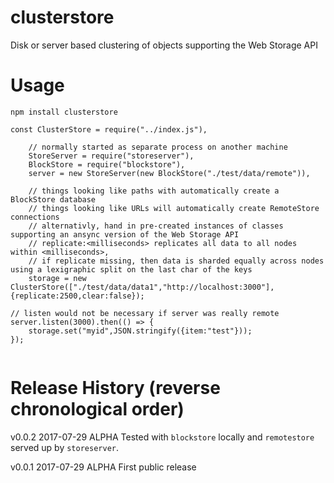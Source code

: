 # clusterstore
Disk or server based clustering of objects supporting the Web Storage API

# Usage

`npm install clusterstore`


```
const ClusterStore = require("../index.js"),
	
	// normally started as separate process on another machine
	StoreServer = require("storeserver"),
	BlockStore = require("blockstore"),
	server = new StoreServer(new BlockStore("./test/data/remote")), 
	
	// things looking like paths with automatically create a BlockStore database
	// things looking like URLs will automatically create RemoteStore connections
	// alternativly, hand in pre-created instances of classes supporting an ansync version of the Web Storage API
	// replicate:<milliseconds> replicates all data to all nodes within <milliseconds>, 
	// if replicate missing, then data is sharded equally across nodes using a lexigraphic split on the last char of the keys
	storage = new ClusterStore(["./test/data/data1","http://localhost:3000"],{replicate:2500,clear:false}); 
	
// listen would not be necessary if server was really remote
server.listen(3000).then(() => {
	storage.set("myid",JSON.stringify({item:"test"}));
});
	
```


# Release History (reverse chronological order)

v0.0.2 2017-07-29 ALPHA Tested with `blockstore` locally and `remotestore` served up by `storeserver`.

v0.0.1 2017-07-29 ALPHA First public release
